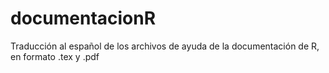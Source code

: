 # documentacionR
Traducción al español de los archivos de ayuda de la documentación de R, en formato .tex y .pdf
